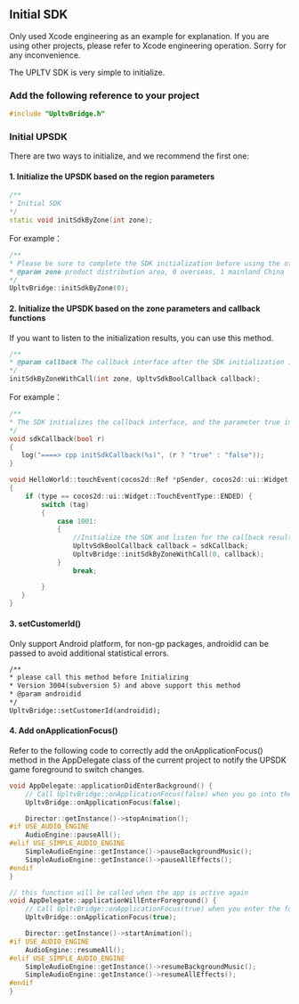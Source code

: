 ## Initial SDK

Only used Xcode engineering  as an example for explanation. If you are using other projects, please refer to Xcode engineering operation. Sorry for any inconvenience.

The UPLTV SDK is very simple to initialize.

### Add the following reference to your project
```cpp
#include "UpltvBridge.h"
```

### Initial UPSDK
There are two ways to initialize, and we recommend the first one:

#### 1. Initialize the UPSDK based on the region parameters
```cpp
/**
* Initial SDK
*/
static void initSdkByZone(int zone);
```
For example：

```cpp
/**
* Please be sure to complete the SDK initialization before using the other API interfaces of the SDK
* @param zone product distribution area, 0 overseas, 1 mainland China
*/
UpltvBridge::initSdkByZone(0);
```

#### 2. Initialize the UPSDK based on the zone parameters and callback functions

If you want to listen to the initialization results, you can use this method.
```cpp
/**
* @param callback The callback interface after the SDK initialization is completed. The callback interface contains a Boolean parameter callback(Boolean). True means success
*/
initSdkByZoneWithCall(int zone, UpltvSdkBoolCallback callback);
```
For example：
```cpp
/**
* The SDK initializes the callback interface, and the parameter true indicates successful initialization, otherwise the initialization fails
*/
void sdkCallback(bool r)
{
   log("====> cpp initSdkCallback(%s)", (r ? "true" : "false"));
}

void HelloWorld::touchEvent(cocos2d::Ref *pSender, cocos2d::ui::Widget::TouchEventType type, int tag)
{
    if (type == cocos2d::ui::Widget::TouchEventType::ENDED) {
        switch (tag)
        {
            case 1001:
            {
                //Initialize the SDK and listen for the callback results
                UpltvSdkBoolCallback callback = sdkCallback;
                UpltvBridge::initSdkByZoneWithCall(0, callback);
            }
                break;

        }
   }
}

```

#### 3. setCustomerId()
Only support Android platform, for non-gp packages, androidid can be passed to avoid additional statistical errors.
```asp
/**
* please call this method before Initializing
* Version 3004(subversion 5) and above support this method
* @param androidid
*/
UpltvBridge::setCustomerId(androidid);
```

#### 4. Add onApplicationFocus()
Refer to the following code to correctly add the onApplicationFocus() method in the AppDelegate class of the current project to notify the UPSDK game foreground to switch changes.

```cpp
void AppDelegate::applicationDidEnterBackground() {
    // Call UpltvBridge::onApplicationFocus(false) when you go into the background
    UpltvBridge::onApplicationFocus(false);

    Director::getInstance()->stopAnimation();
#if USE_AUDIO_ENGINE
    AudioEngine::pauseAll();
#elif USE_SIMPLE_AUDIO_ENGINE
    SimpleAudioEngine::getInstance()->pauseBackgroundMusic();
    SimpleAudioEngine::getInstance()->pauseAllEffects();
#endif
}

// this function will be called when the app is active again
void AppDelegate::applicationWillEnterForeground() {
    // Call UpltvBridge::onApplicationFocus(true) when you enter the foreground
    UpltvBridge::onApplicationFocus(true);

    Director::getInstance()->startAnimation();
#if USE_AUDIO_ENGINE
    AudioEngine::resumeAll();
#elif USE_SIMPLE_AUDIO_ENGINE
    SimpleAudioEngine::getInstance()->resumeBackgroundMusic();
    SimpleAudioEngine::getInstance()->resumeAllEffects();
#endif
}
```
